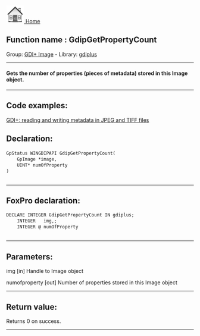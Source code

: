 [<img src="../../images/home.png"> Home ](https://github.com/VFPX/Win32API)  

## Function name : GdipGetPropertyCount
Group: [GDI+ Image](../../functions_group.md#GDIplus_Image)  -  Library: [gdiplus](../../libraries.md#gdiplus)  
***  


#### Gets the number of properties (pieces of metadata) stored in this Image object. 
***  


## Code examples:
[GDI+: reading and writing metadata in JPEG and TIFF files](../../samples/sample_461.md)  

## Declaration:
```foxpro  
GpStatus WINGDIPAPI GdipGetPropertyCount(
	GpImage *image,
	UINT* numOfProperty
)
  
```  
***  


## FoxPro declaration:
```foxpro  
DECLARE INTEGER GdipGetPropertyCount IN gdiplus;
	INTEGER   img,;
	INTEGER @ numOfProperty
  
```  
***  


## Parameters:
img
[in] Handle to Image object

numofproperty
[out] Number of properties stored in this Image object  
***  


## Return value:
Returns 0 on success.  
***  

